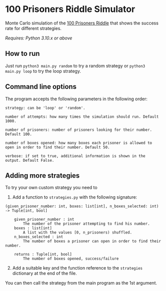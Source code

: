 100 Prisoners Riddle Simulator
====

Monte Carlo simulation of the [100 Prisoners Riddle](https://en.wikipedia.org/wiki/100_prisoners_problem) that shows 
the success rate for different strategies.

*Requires: Python 3.10.x or above*

## How to run

Just run `python3 main.py random` to try a random strategy or `python3 main.py loop` to try the loop strategy.

## Command line options

The program accepts the following parameters in the following order:

```
strategy: can be 'loop' or 'random'.

number of attempts: how many times the simulation should run. Default 1000.

number of prisoners: number of prisoners looking for their number. Default 100.

number of boxes opened: how many boxes each prisoner is allowed to open in order to find their number. Default 50.

verbose: if set to true, additional information is shown in the output. Default False.
```

## Adding more strategies

To try your own custom strategy you need to 

1. Add a function to `strategies.py` with the following signature:
```
(given_prisoner_number: int, boxes: list[int], n_boxes_selected: int) -> Tuple[int, bool]

    given_prisoner_number : int
        The number of the prisoner attempting to find his number.
    boxes : list[int]
        A list with the values [0, n_prisoners) shuffled.
    n_boxes_selected : int
        The number of boxes a prisoner can open in order to find their number.

    returns : Tuple[int, bool]
        The number of boxes opened, success/failure
```
2. Add a suitable key and the function reference to the `strategies` dictionary at the end of the file.

You can then call the strategy from the main program as the 1st argument.